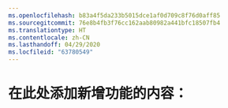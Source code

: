 ```yaml
---
ms.openlocfilehash: b83a4f5da233b5015dce1af0d709c8f76d0aff85
ms.sourcegitcommit: 76e8b4fb3f76cc162aab80982a441bfc18507fb4
ms.translationtype: HT
ms.contentlocale: zh-CN
ms.lasthandoff: 04/29/2020
ms.locfileid: "63780549"
---
```

# <a name="add-whats-new-content-here"></a>在此处添加新增功能的内容：